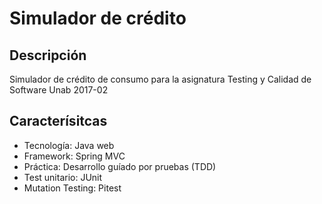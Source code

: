 # Simulador de crédito

## Descripción
Simulador de crédito de consumo para la asignatura Testing y Calidad de Software Unab 2017-02

## Caracterísitcas


  - Tecnología: Java web
  - Framework: Spring MVC
  - Práctica: Desarrollo guíado por pruebas (TDD)
  - Test unitario: JUnit
  - Mutation Testing: Pitest
